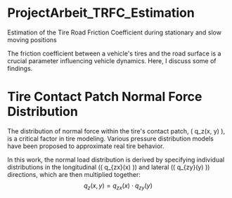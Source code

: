 # ProjectArbeit_TRFC_Estimation
Estimation of the Tire Road Friction Coefficient during stationary and slow moving positions

The friction coefficient between a vehicle's tires and the road surface is a crucial parameter influencing vehicle dynamics. Here, I discuss some of findings.

# Tire Contact Patch Normal Force Distribution

The distribution of normal force within the tire's contact patch, \( q_z(x, y) \), is a critical factor in tire modeling. Various pressure distribution models have been proposed to approximate real tire behavior.

In this work, the normal load distribution is derived by specifying individual distributions in the longitudinal (\( q_{zx}(x) \)) and lateral (\( q_{zy}(y) \)) directions, which are then multiplied together:
$$
q_z(x, y) = q_{zx}(x) \cdot q_{zy}(y)
$$

